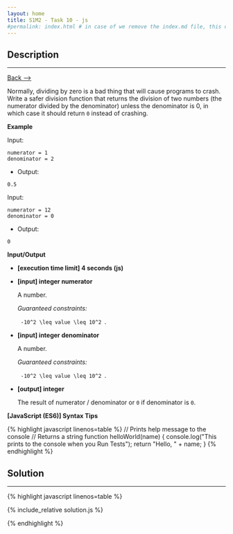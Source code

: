 ```yaml
---
layout: home
title: S1M2 - Task 10 - js
#permalink: index.html # in case of we remove the index.md file, this doc will be the index page
---
```


<div class="row">
<div class="columnStmt" markdown="1">

##  Description
------

[Back --> ](../README.md) 

Normally, dividing by zero is a bad thing that will cause programs to crash. Write a safer division function
that returns the division of two numbers (the numerator divided by the denominator) unless the denominator is 0, in which case it should return `0` instead of crashing.

**Example**

Input:
```
numerator = 1
denominator = 2
```
-   Output:
```
0.5
```
Input:
```
numerator = 12
denominator = 0
```
-   Output:
```
0
```

**Input/Output**

* **[execution time limit] 4 seconds (js)**

* **[input] integer numerator**

    A number.

    *Guaranteed constraints:*

    <code type='math/tex'> -10^2 \leq value \leq 10^2 </code>.
    
* **[input] integer denominator**

    A number.

    *Guaranteed constraints:*

    <code type='math/tex'> -10^2 \leq value \leq 10^2 </code>.

* **[output] integer**

    The result of numerator / denominator or `0` if denominator is `0`.

**[JavaScript (ES6)] Syntax Tips**

{% highlight javascript linenos=table %}
// Prints help message to the console
// Returns a string
function helloWorld(name) {
    console.log("This prints to the console when you Run Tests");
    return "Hello, " + name;
}
{% endhighlight %}

</div>
<div class="columnSol" markdown="1">

## Solution
------

{% highlight javascript linenos=table %}

{% include_relative solution.js %}

{% endhighlight %}

</div>
</div>